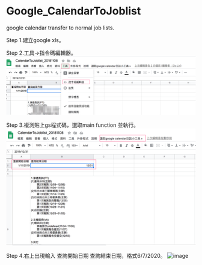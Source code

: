 # Google_CalendarToJoblist
google calendar transfer to normal job lists.

Step 1.建立google xls。

Step 2.工具->指令碼編輯器。
![image](https://github.com/DioLin/Google_CalendarToJoblist/blob/master/calendarTest.png)

Step 3.複測貼上gs程式碼，選取main function 並執行。
![image](https://github.com/DioLin/Google_CalendarToJoblist/blob/master/calendarTest1.png)

Step 4.右上出現輸入 查詢開始日期	查詢結束日期，格式6/7/2020。
![image](https://github.com/DioLin/Google_CalendarToJoblist/blob/master/calendarTest2.png)
